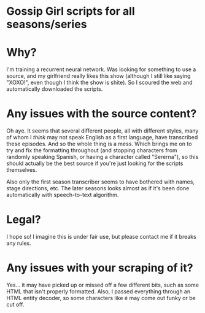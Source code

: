 Gossip Girl scripts for all seasons/series
==========

# Why?

I'm training a recurrent neural network. Was looking for something to use a source, and my girlfriend really likes this show (although I still like saying "XOXO!", even though I think the show is shite). So I scoured the web and automatically downloaded the scripts.

# Any issues with the source content?

Oh aye. It seems that several different people, all with different styles, many of whom I _think_ may not speak English as a first language, have transcribed these episodes. And so the whole thing is a mess. Which brings me on to try and fix the formatting throughout (and stopping characters from randomly speaking Spanish, or having a character called "Sererna"), so this should actually be the best source if you're just looking for the scripts themselves.

Also only the first season transcriber seems to have bothered with names, stage directions, etc. The later seasons looks almost as if it's been done automatically with speech-to-text algorithm.

# Legal?

I hope so! I imagine this is under fair use, but please contact me if it breaks any rules.

# Any issues with your scraping of it?

Yes... it may have picked up or missed off a few different bits, such as some HTML that isn't properly formatted. Also, I passed everything through an HTML entity decoder, so some characters like é may come out funky or be cut off.
